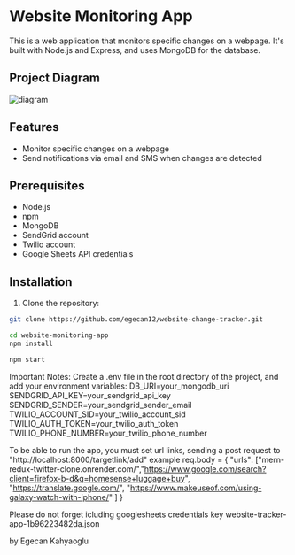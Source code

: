 # Website Monitoring App

This is a web application that monitors specific changes on a webpage. It's built with Node.js and Express, and uses MongoDB for the database.

## Project Diagram

![diagram](https://github.com/egecan12/website-change-tracker/assets/45043515/70c66fc4-b53d-4d72-998e-7fd01eb11515)

## Features

- Monitor specific changes on a webpage
- Send notifications via email and SMS when changes are detected

## Prerequisites

- Node.js
- npm
- MongoDB
- SendGrid account
- Twilio account
- Google Sheets API credentials

## Installation

1. Clone the repository:

```sh
git clone https://github.com/egecan12/website-change-tracker.git

cd website-monitoring-app
npm install

npm start
```

Important Notes:
Create a .env file in the root directory of the project, and add your environment variables:
DB_URI=your_mongodb_uri
SENDGRID_API_KEY=your_sendgrid_api_key
SENDGRID_SENDER=your_sendgrid_sender_email
TWILIO_ACCOUNT_SID=your_twilio_account_sid
TWILIO_AUTH_TOKEN=your_twilio_auth_token
TWILIO_PHONE_NUMBER=your_twilio_phone_number

To be able to run the app, you must set url links, sending a post request to
"http://localhost:8000/targetlink/add"
example req.body = {
"urls": ["mern-redux-twitter-clone.onrender.com/","https://www.google.com/search?client=firefox-b-d&q=homesense+luggage+buy", "https://translate.google.com/", "https://www.makeuseof.com/using-galaxy-watch-with-iphone/" ]
}

Please do not forget icluding googlesheets credentials key website-tracker-app-1b96223482da.json

by Egecan Kahyaoglu
